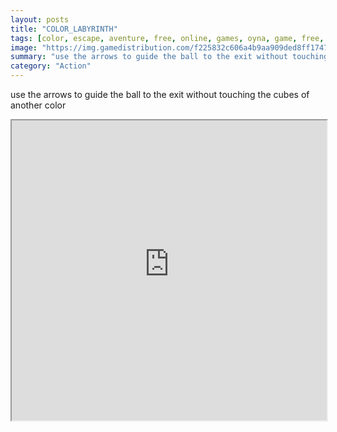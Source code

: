 ```yaml
---
layout: posts
title: "COLOR_LABYRINTH"
tags: [color, escape, aventure, free, online, games, oyna, game, free, games, play, play, games]
image: "https://img.gamedistribution.com/f225832c606a4b9aa909ded8ff1747e7.jpg"
summary: "use the arrows to guide the ball to the exit without touching the cubes of another color  free online games oyna game free games play play games"
category: "Action"
---
```


use the arrows to guide the ball to the exit without touching the cubes of another color

<iframe width="100%" height="480px;" src="https://html5.gamedistribution.com/f225832c606a4b9aa909ded8ff1747e7/"></iframe>